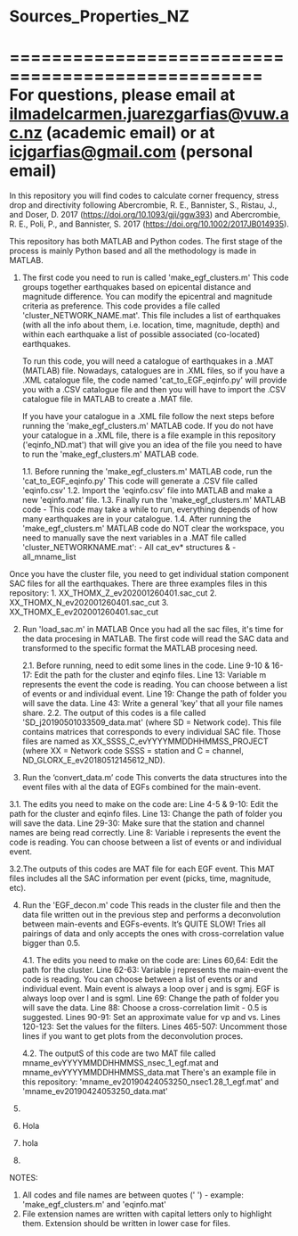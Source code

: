 # Sources_Properties_NZ
==================================================
For questions, please email at ilmadelcarmen.juarezgarfias@vuw.ac.nz (academic email) or at icjgarfias@gmail.com (personal email)
=================================================================================================================================================================

In this repository you will find codes to calculate corner frequency, stress drop and directivity following Abercrombie, R. E., Bannister, S., Ristau, J., and Doser, D. 2017 (https://doi.org/10.1093/gji/ggw393) and Abercrombie, R. E., Poli, P., and Bannister, S. 2017 (https://doi.org/10.1002/2017JB014935).

This repository has both MATLAB and Python codes. The first stage of the process is mainly Python based and all the methodology is made in MATLAB.

1. The first code you need to run is called 'make_egf_clusters.m'
   This code groups together earthquakes based on epicental distance and magnitude difference. You can modify the epicentral and magnitude criteria as preference.    This code provides a file called 'cluster_NETWORK_NAME.mat'. This file includes a list of earthquakes (with all the info about them, i.e. location, time,          magnitude, depth) and within each earthquake a list of possible associated (co-located) earthquakes.

   To run this code, you will need a catalogue of earthquakes in a .MAT (MATLAB) file. Nowadays, catalogues are in .XML files, so if you have a .XML catalogue        file, the code named 'cat_to_EGF_eqinfo.py' will provide you with a .CSV catalogue file and then you will have to import the .CSV catalogue file in MATLAB to        create a .MAT file. 
   
   If you have your catalogue in a .XML file follow the next steps before running the 'make_egf_clusters.m' MATLAB code. If you do not have your catalogue in a        .XML file, there is a file example in this repository ('eqinfo_ND.mat') that will give you an idea of the file you need to have to run the         'make_egf_clusters.m' MATLAB code.
   
   1.1. Before running the 'make_egf_clusters.m' MATLAB code, run the 'cat_to_EGF_eqinfo.py'
        This code will generate a .CSV file called 'eqinfo.csv'
   1.2. Import the 'eqinfo.csv' file into MATLAB and make a new 'eqinfo.mat' file. 
   1.3. Finally run the 'make_egf_clusters.m' MATLAB code - This code may take a while to run, everything depends of how many earthquakes are in your catalogue.
   1.4. After running the 'make_egf_clusters.m' MATLAB code do NOT clear the workspace, you need to manually save the next variables in a .MAT file called            'cluster_NETWORKNAME.mat':
               - All cat_ev* structures &
               - all_mname_list

Once you have the cluster file, you need to get individual station component SAC files for all the earthquakes. 
There are three examples files in this repository:
	1. XX_THOMX_Z_ev202001260401.sac_cut     2. XX_THOMX_N_ev202001260401.sac_cut     3. XX_THOMX_E_ev202001260401.sac_cut

2. Run 'load_sac.m' in MATLAB
   Once you had all the sac files, it's time for the data procesing in MATLAB.
   The first code will read the SAC data and transformed to the specific format the MATLAB procesing need.
   
   2.1. Before running, need to edit some lines in the code.
   	Line 9-10 & 16-17: Edit the path for the cluster and eqinfo files.
	Line 13: Variable m represents the event the code is reading. You can choose between a list of events or and individual event. 
	Line 19: Change the path of folder you will save the data.
	Line 43: Write a general 'key' that all your file names share.
  2.2. The output of this codes is a file called 'SD_j20190501033509_data.mat' (where SD = Network code). This file contains matrices that corresponds to every    	  individual SAC file. Those files are named as XX_SSSS_C_evYYYYMMDDHHMMSS_PROJECT (where XX = Network code SSSS = station and C = channel, 		            ND_GLORX_E_ev20180512145612_ND). 
  
3. Run the ‘convert_data.m’ code
   This converts the data structures into the event files with al the data of EGFs combined for the main-event. 
		
  3.1. The edits you need to make on the code are:
  	Line 4-5 & 9-10: Edit the path for the cluster and eqinfo files.
	Line 13: Change the path of folder you will save the data.
	Line 29-30: Make sure that the station and channel names  are being read correctly. 
	Line 8: Variable i represents the event the code is reading. You can choose between a list of events or and individual event. 
	
  3.2.The outputs of this codes are MAT file for each EGF event. This MAT files includes all the SAC information per event (picks, time, magnitude, etc). 

4. Run the 'EGF_decon.m' code
   This reads in the cluster file and then the data file written out in the previous step  and performs a deconvolution between main-events and EGFs-events. It’s QUITE SLOW! Tries all pairings of data and only accepts the ones with cross-correlation value bigger than 0.5.
   
   4.1. The edits you need to make on the code are:
   	Lines 60,64: Edit the path for the cluster.
	Line 62-63: Variable j represents the main-event the code is reading. You can choose between a list of events or         and individual event. Main event is always a loop over j and is sgmj. EGF is always loop over l and is sgml. 
	Line 69: Change the path of folder you will save the data.
	Line 88: Choose a cross-correlation limit - 0.5 is suggested.
	Lines 90-91: Set an approximate value for vp and vs.
	Lines 120-123: Set the values for the filters. 
	Lines 465-507: Uncomment those lines if you want to get plots from the deconvolution proces. 
	
   4.2. The outputS of this code are two MAT file called mname_evYYYYMMDDHHMMSS_nsec_1_egf.mat and                	         mname_evYYYYMMDDHHMMSS_data.mat  There's an example file in this repository:                                             'mname_ev20190424053250_nsec1.28_1_egf.mat' and 'mname_ev20190424053250_data.mat'

5.



3. Hola
4. hola
5. 
NOTES:
1. All codes and file names are between quotes (' ') - example: 'make_egf_clusters.m' and 'eqinfo.mat'
2. File extension names are written with capital letters only to highlight them. Extension should be written in lower case for files. 
